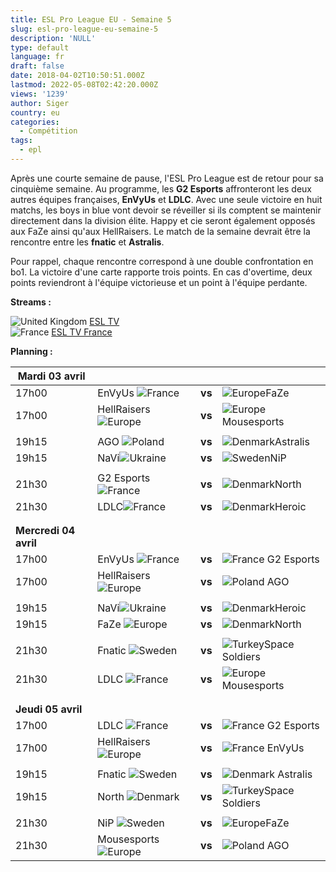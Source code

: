 ```yaml
---
title: ESL Pro League EU - Semaine 5
slug: esl-pro-league-eu-semaine-5
description: 'NULL'
type: default
language: fr
draft: false
date: 2018-04-02T10:50:51.000Z
lastmod: 2022-05-08T02:42:20.000Z
views: '1239'
author: Siger
country: eu
categories:
  - Compétition
tags:
  - epl
---
```

Après une courte semaine de pause, l'ESL Pro League est de retour pour sa cinquième semaine. Au programme, les **G2 Esports** affronteront les deux autres équipes françaises, **EnVyUs** et **LDLC**. Avec une seule victoire en huit matchs, les boys in blue vont devoir se réveiller si ils comptent se maintenir directement dans la division élite. Happy et cie seront également opposés aux FaZe ainsi qu'aux HellRaisers. Le match de la semaine devrait être la rencontre entre les **fnatic** et **Astralis**.  
  
Pour rappel, chaque rencontre correspond à une double confrontation en bo1\. La victoire d'une carte rapporte trois points. En cas d'overtime, deux points reviendront à l'équipe victorieuse et un point à l'équipe perdante.

**Streams :**

![United Kingdom](/images/countries/gb.svg)⁠ [ESL TV](http://facebook.com/eslproleaguecsgo)  
![France](/images/countries/fr.svg)⁠ [ESL TV France](https://www.twitch.tv/esl%5Fcsgo%5Ffr)

**Planning :**  

| **Mardi 03 avril**    |                                                  |        |                                                    |
| --------------------- | ------------------------------------------------ | ------ | -------------------------------------------------- |
| 17h00                 | EnVyUs ![France](/images/countries/fr.svg)⁠      | **vs** | ![Europe](/images/countries/eu.svg)⁠FaZe           |
| 17h00                 | HellRaisers ![Europe](/images/countries/eu.svg)⁠ | **vs** | ![Europe](/images/countries/eu.svg)⁠Mousesports    |
| |                     |                                                  |        |                                                    |
| 19h15                 | AGO ![Poland](/images/countries/pl.svg)          | **vs** | ![Denmark](/images/countries/dk.svg)⁠Astralis      |
| 19h15                 | NaVi![Ukraine](/images/countries/ua.svg)         | **vs** | ![Sweden](/images/countries/se.svg)⁠NiP            |
| |                     |                                                  |        |                                                    |
| 21h30                 | G2 Esports ![France](/images/countries/fr.svg)   | **vs** | ![Denmark](/images/countries/dk.svg)⁠North         |
| 21h30                 | LDLC![France](/images/countries/fr.svg)⁠         | **vs** | ![Denmark](/images/countries/dk.svg)⁠Heroic        |
| |                     |                                                  |        |                                                    |
| |                     |                                                  |        |                                                    |
| **Mercredi 04 avril** |                                                  |        |                                                    |
| 17h00                 | EnVyUs ![France](/images/countries/fr.svg)⁠      | **vs** | ![France](/images/countries/fr.svg)⁠ G2 Esports    |
| 17h00                 | HellRaisers ![Europe](/images/countries/eu.svg)⁠ | **vs** | ![Poland](/images/countries/pl.svg)⁠ AGO           |
| |                     |                                                  |        |                                                    |
| 19h15                 | NaVi![Ukraine](/images/countries/ua.svg)⁠        | **vs** | ![Denmark](/images/countries/dk.svg)⁠Heroic        |
| 19h15                 | FaZe ![Europe](/images/countries/eu.svg)⁠        | **vs** | ![Denmark](/images/countries/dk.svg)⁠North         |
| |                     |                                                  |        |                                                    |
| 21h30                 | Fnatic ![Sweden](/images/countries/se.svg)⁠      | **vs** | ![Turkey](/images/countries/tr.svg)⁠Space Soldiers |
| 21h30                 | LDLC ![France](/images/countries/fr.svg)⁠        | **vs** | ![Europe](/images/countries/eu.svg)⁠Mousesports    |
| |                     |                                                  |        |                                                    |
| |                     |                                                  |        |                                                    |
| **Jeudi 05 avril**    |                                                  |        |                                                    |
| 17h00                 | LDLC ![France](/images/countries/fr.svg)⁠        | **vs** | ![France](/images/countries/fr.svg)⁠ G2 Esports    |
| 17h00                 | HellRaisers ![Europe](/images/countries/eu.svg)⁠ | **vs** | ![France](/images/countries/fr.svg)⁠ EnVyUs        |
| |                     |                                                  |        |                                                    |
| 19h15                 | Fnatic ![Sweden](/images/countries/se.svg)⁠      | **vs** | ![Denmark](/images/countries/dk.svg)⁠ Astralis     |
| 19h15                 | North ![Denmark](/images/countries/dk.svg)⁠      | **vs** | ![Turkey](/images/countries/tr.svg)⁠Space Soldiers |
| |                     |                                                  |        |                                                    |
| 21h30                 | NiP ![Sweden](/images/countries/se.svg)⁠         | **vs** | ![Europe](/images/countries/eu.svg)⁠FaZe           |
| 21h30                 | Mousesports![Europe](/images/countries/eu.svg)⁠⁠ | **vs** | ![Poland](/images/countries/pl.svg)⁠ AGO           |
